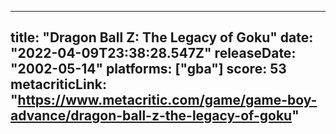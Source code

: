 
---
title: "Dragon Ball Z: The Legacy of Goku"
date: "2022-04-09T23:38:28.547Z"
releaseDate: "2002-05-14"
platforms: ["gba"]
score: 53
metacriticLink: "https://www.metacritic.com/game/game-boy-advance/dragon-ball-z-the-legacy-of-goku"
---
